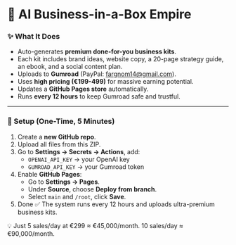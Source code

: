 
# 🚀 AI Business-in-a-Box Empire

### ✨ What It Does
- Auto-generates **premium done-for-you business kits**.
- Each kit includes brand ideas, website copy, a 20-page strategy guide, an ebook, and a social content plan.
- Uploads to **Gumroad** (PayPal: fargnom14@gmail.com).
- Uses **high pricing (€199-499)** for massive earning potential.
- Updates a **GitHub Pages store** automatically.
- Runs **every 12 hours** to keep Gumroad safe and trustful.

---

### 🔑 Setup (One-Time, 5 Minutes)
1. Create a **new GitHub repo**.
2. Upload all files from this ZIP.
3. Go to **Settings → Secrets → Actions**, add:
   - `OPENAI_API_KEY` → your OpenAI key
   - `GUMROAD_API_KEY` → your Gumroad token
4. Enable **GitHub Pages**:
   - Go to **Settings → Pages**.
   - Under **Source**, choose **Deploy from branch**.
   - Select `main` and `/root`, click **Save**.
5. Done ✅ The system runs every 12 hours and uploads ultra-premium business kits.

💡 Just 5 sales/day at €299 ≈ €45,000/month. 10 sales/day ≈ €90,000/month.

